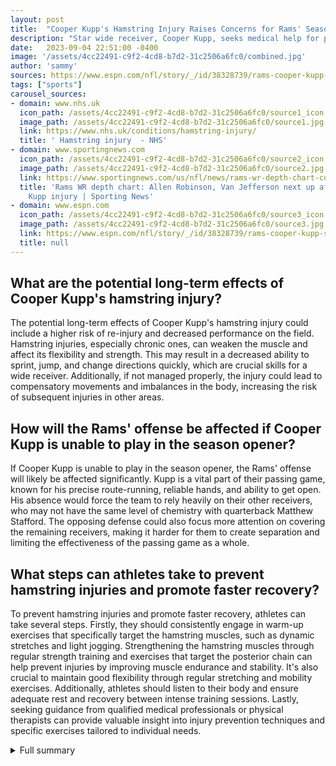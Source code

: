 ```yaml
---
layout: post
title:  "Cooper Kupp's Hamstring Injury Raises Concerns for Rams' Season Opener"
description: "Star wide receiver, Cooper Kupp, seeks medical help for persistent hamstring problems, casting doubt on his availability for the highly anticipated season opener."
date:   2023-09-04 22:51:00 -0400
image: '/assets/4cc22491-c9f2-4cd8-b7d2-31c2506a6fc0/combined.jpg'
author: 'sammy'
sources: https://www.espn.com/nfl/story/_/id/38328739/rams-cooper-kupp-seeing-specialist-hamstring-injury https://www.sports-health.com/sports-injuries/leg-injuries/treatments-chronic-high-hamstring-tendinopathy https://www.nhs.uk/conditions/hamstring-injury/ https://www.espn.co.uk/blog/los-angeles-rams/post/_/id/44010/what-does-the-rams-wide-receiver-group-look-like-without-cooper-kupp https://www.sportingnews.com/us/nfl/news/rams-wr-depth-chart-cooper-kupp-injury/i6uohbzr20cka6mm97otecdw
tags: ["sports"]
carousel_sources:
- domain: www.nhs.uk
  icon_path: /assets/4cc22491-c9f2-4cd8-b7d2-31c2506a6fc0/source1_icon.jpg
  image_path: /assets/4cc22491-c9f2-4cd8-b7d2-31c2506a6fc0/source1.jpg
  link: https://www.nhs.uk/conditions/hamstring-injury/
  title: ' Hamstring injury  - NHS'
- domain: www.sportingnews.com
  icon_path: /assets/4cc22491-c9f2-4cd8-b7d2-31c2506a6fc0/source2_icon.jpg
  image_path: /assets/4cc22491-c9f2-4cd8-b7d2-31c2506a6fc0/source2.jpg
  link: https://www.sportingnews.com/us/nfl/news/rams-wr-depth-chart-cooper-kupp-injury/i6uohbzr20cka6mm97otecdw
  title: 'Rams WR depth chart: Allen Robinson, Van Jefferson next up after Cooper
    Kupp injury | Sporting News'
- domain: www.espn.com
  icon_path: /assets/4cc22491-c9f2-4cd8-b7d2-31c2506a6fc0/source3_icon.jpg
  image_path: /assets/4cc22491-c9f2-4cd8-b7d2-31c2506a6fc0/source3.jpg
  link: https://www.espn.com/nfl/story/_/id/38328739/rams-cooper-kupp-seeing-specialist-hamstring-injury
  title: null
---
```


## What are the potential long-term effects of Cooper Kupp's hamstring injury?
The potential long-term effects of Cooper Kupp's hamstring injury could include a higher risk of re-injury and decreased performance on the field. Hamstring injuries, especially chronic ones, can weaken the muscle and affect its flexibility and strength. This may result in a decreased ability to sprint, jump, and change directions quickly, which are crucial skills for a wide receiver. Additionally, if not managed properly, the injury could lead to compensatory movements and imbalances in the body, increasing the risk of subsequent injuries in other areas.

## How will the Rams' offense be affected if Cooper Kupp is unable to play in the season opener?
If Cooper Kupp is unable to play in the season opener, the Rams' offense will likely be affected significantly. Kupp is a vital part of their passing game, known for his precise route-running, reliable hands, and ability to get open. His absence would force the team to rely heavily on their other receivers, who may not have the same level of chemistry with quarterback Matthew Stafford. The opposing defense could also focus more attention on covering the remaining receivers, making it harder for them to create separation and limiting the effectiveness of the passing game as a whole.

## What steps can athletes take to prevent hamstring injuries and promote faster recovery?
To prevent hamstring injuries and promote faster recovery, athletes can take several steps. Firstly, they should consistently engage in warm-up exercises that specifically target the hamstring muscles, such as dynamic stretches and light jogging. Strengthening the hamstring muscles through regular strength training and exercises that target the posterior chain can help prevent injuries by improving muscle endurance and stability. It's also crucial to maintain good flexibility through regular stretching and mobility exercises. Additionally, athletes should listen to their body and ensure adequate rest and recovery between intense training sessions. Lastly, seeking guidance from qualified medical professionals or physical therapists can provide valuable insight into injury prevention techniques and specific exercises tailored to individual needs.

<details>
  <summary>Full summary</summary>
In a setback to the Los Angeles Rams, star wide receiver Cooper Kupp recently sought medical help in Minnesota for his persistent hamstring problems. Kupp's recovery has been complicated by a setback, causing concerns about his availability for the first game of the season.<br><br>Cooper Kupp, known for his exceptional skills on the field, traveled to Minnesota to see a specialist. This move highlights the severity of his hamstring injury and the importance of finding the right treatment. Chronic high hamstring tendinopathies can be difficult to manage, often requiring surgical intervention and a lengthy recovery period.<br><br>The Rams' coaching staff, led by Head Coach Sean McVay, is concerned about Kupp's availability for the highly anticipated season opener. McVay emphasized the need for Kupp to fully heal before rushing his comeback, as his presence on the field significantly impacts the team's performance.<br><br>Hamstring injuries are common in athletes, particularly those involved in activities that require bending the knee, such as running and jumping. The severity of the injury can vary, with three grades of hamstring strains: grade 1, grade 2, and grade 3. Kupp's setback suggests that his injury may be more severe, potentially placing his early-season availability in doubt.<br><br>The management of chronic high hamstring tendinopathies involves various treatment options. Conservative measures like rest, ice therapy, stretching exercises, and strengthening weak muscles are commonly used. However, these methods may not be as effective for chronic cases, requiring alternative interventions such as corticosteroid injections, needle tenotomy, or ultrasonic tenotomy.<br><br>Recovery from hamstring injuries typically takes time, with a range of 3 to 6 months for chronic tendinopathies. It is crucial for athletes to follow a comprehensive rehabilitation program under the guidance of qualified medical professionals or physical therapists. Proper recognition and management of injuries significantly improve the chances of a successful return to sport and help prevent re-injury.<br><br>As the Rams anxiously await Kupp's full recovery, they need their other receivers to step up. Van Jefferson, Tutu Atwell, and Ben Skowronek must fill the void left by Kupp's absence. While Jefferson has dealt with his own injuries in the past, he has shown promise when on the field. Atwell's speed makes him a potential deep threat, although he still needs to develop a complete route tree. Skowronek, with his experience and previous contributions, could play a significant role in the passing game.<br><br>The Rams' offense struggled last season, partially due to the lack of depth in the wide receiver corps. This setback brings those concerns back to the forefront. The team hopes that the combination of their young receivers and the guidance of offensive coordinator Kevin O'Connell will help overcome any challenges they may face without Kupp.<br><br>Ultimately, the availability of Cooper Kupp for the season opener remains uncertain. The Rams will prioritize his long-term health and ensure that he is fully healthy before allowing him to return to the field. As the team navigates through this setback, they must rely on their other receivers to step up and help carry the offensive load.<br><br>This situation serves as a reminder of the common struggles and challenges that athletes face when dealing with injuries, particularly those that require a lengthy recovery. It highlights the importance of proper management, comprehensive rehabilitation programs, and patience in the journey towards returning to peak performance.<br><br>Disclaimer: The information in this article is intended for informational purposes only and should not be used as a substitute for professional medical advice, diagnosis, or treatment. Please consult a qualified healthcare provider for any concerns or questions regarding your health and well-being.
</details>
